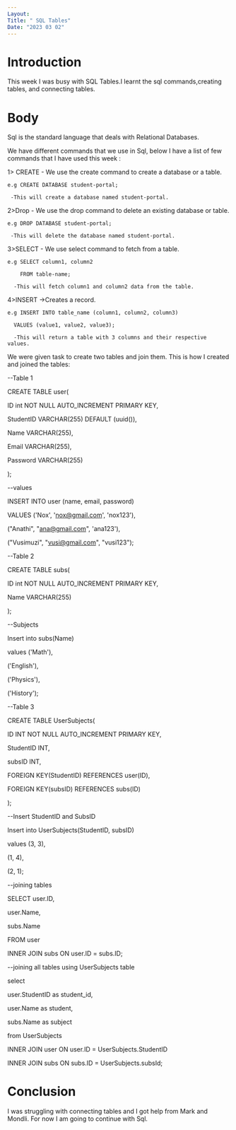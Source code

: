 ```yaml
---
Layout:
Title: " SQL Tables"
Date: "2023 03 02"
---
```


# Introduction
This week I was busy with SQL Tables.I learnt the sql commands,creating tables, and connecting tables. 

# Body
Sql is the standard language that deals with Relational Databases.

We have different commands that we use in Sql, below I have a list of few commands that I have used this week :

  1> CREATE - We use the create command to create a database or a table.

    e.g CREATE DATABASE student-portal;

     -This will create a database named student-portal.


  2>Drop - We use the drop command to delete an existing database or table.
  
    e.g DROP DATABASE student-portal;

     -This will delete the database named student-portal.


  3>SELECT - We use select command to fetch from a table.

    e.g SELECT column1, column2

        FROM table-name;

      -This will fetch column1 and column2 data from the table.


  4>INSERT ->Creates a record.

    e.g INSERT INTO table_name (column1, column2, column3)

      VALUES (value1, value2, value3); 

      -This will return a table with 3 columns and their respective values.

We were given task to create two tables and join them. This is how I created and joined the tables:

--Table 1

CREATE TABLE user(

  ID int NOT NULL AUTO_INCREMENT PRIMARY KEY,

  StudentID VARCHAR(255) DEFAULT (uuid()),

  Name VARCHAR(255),

  Email VARCHAR(255),

  Password VARCHAR(255)

);


--values

INSERT INTO user (name, email, password)

VALUES ('Nox', 'nox@gmail.com', 'nox123'),

  ("Anathi", "ana@gmail.com", 'ana123'),

  ("Vusimuzi", "vusi@gmail.com", "vusi123");


--Table 2

CREATE TABLE subs(

  ID int NOT NULL AUTO_INCREMENT PRIMARY KEY,

  Name VARCHAR(255)

);


--Subjects

Insert into subs(Name)

values ('Math'),

  ('English'),

  ('Physics'),

  ('History');


--Table 3

CREATE TABLE UserSubjects(

  ID INT NOT NULL AUTO_INCREMENT PRIMARY KEY,

  StudentID INT,

  subsID INT,

  FOREIGN KEY(StudentID) REFERENCES user(ID),

  FOREIGN KEY(subsID) REFERENCES subs(ID)

);


--Insert StudentID and SubsID

Insert into UserSubjects(StudentID, subsID)

values (3, 3),

  (1, 4),

  (2, 1);


--joining tables

SELECT user.ID,

  user.Name,

  subs.Name

FROM user

  INNER JOIN subs ON user.ID = subs.ID;


--joining all tables using UserSubjects table

select

  user.StudentID as student_id,

  user.Name as student,

  subs.Name as subject

from UserSubjects

  INNER JOIN user ON user.ID = UserSubjects.StudentID

  INNER JOIN subs ON subs.ID = UserSubjects.subsId;


# Conclusion
I was struggling with connecting tables and I got help from Mark and Mondli. For now I am going to continue with Sql.
